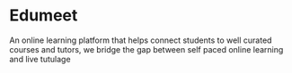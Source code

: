 # Edumeet
An online learning platform that helps connect students to well curated courses and tutors, we bridge the gap between self paced online learning and live tutulage
